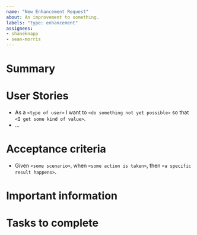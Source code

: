 ```yaml
---
name: "New Enhancement Request"
about: An improvement to something.
labels: "type: enhancement"
assignees:
- shaneknapp
- sean-morris
---
```


# Summary

<!-- What is the context needed to understand this enhancement -->

# User Stories

<!-- Who is this enhancement for? What need does it address? -->

- As a `<type of user>` I want to `<do something not yet possible>` so that `<I get some kind of value>`.
- ...

# Acceptance criteria

<!-- When will we know that this enhancement is complete? -->

- Given `<some scenario>`, when `<some action is taken>`, then `<a specific result happens>`.

# Important information

<!-- A bulleted list of important information or links -->

# Tasks to complete

<!-- What tasks are needed to make this enhancement? -->
